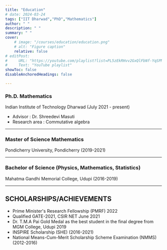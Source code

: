 ```yaml
---
title: "Education"
# date: 2024-03-24
tags: ["IIT Dharwad","PhD","Mathematics"]
author: " "
description: " " 
summary: " " 
cover:
    # image: "/courses/education/education.png"
    # alt: "Figure caption"
    relative: false
# editPost:
#     URL: "https://youtube.com/playlist?list=PL5zEkRHvv2GxQlFbNf-YqSPMP6ePc3DQf"
#     Text: "YouTube playlist"
showToc: false
disableAnchoredHeadings: false

---
```


### Ph.D. Mathematics
Indian Institute of Technology Dharwad (July 2021 - present)
- Advisor : Dr. Shreedevi Masuti
- Research area : Commutative algebra

---

### Master of Science Mathematics
Pondicherry University, Pondicherry (2019-2021)

---

### Bachelor of Science (Physics, Mathematics, Statistics)
Mahatma Gandhi Memorial College, Udupi (2016-2019)

---
## SCHOLARSHIPS/ACHIEVEMENTS

+ Prime Minister's Research Fellowship (PMRF) 2022
+ Qualified GATE-2021, CSIR NET June 2021
+ Dr. T.M.A Pai Gold Medal as the best student in the final degree from MGM College, Udupi 2019
+ INSPIRE Scholarship (SHE) (2016-2021)
+  National Means-Cum-Merit Scholarship Scheme Examination (NMMS) (2012-2016)


<!-- ### Reading projects -->

<!-- ### <span style="color:blue">
    Reading Projects
</span> -->


